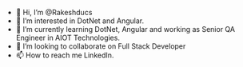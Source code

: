 - 👋 Hi, I’m @Rakeshducs
- 👀 I’m interested in DotNet and Angular.
- 🌱 I’m currently learning DotNet, Angular and working as Senior QA Engineer in AIOT Technologies.
- 💞️ I’m looking to collaborate on Full Stack Developer
- 📫 How to reach me LinkedIn.

<!---
Rakeshducs/Rakeshducs is a ✨ special ✨ repository because its `README.md` (this file) appears on your GitHub profile.
You can click the Preview link to take a look at your changes.
--->
